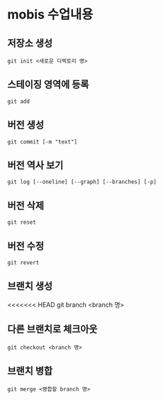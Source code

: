 # mobis 수업내용

## 저장소 생성
	git init <새로운 디렉토리 명>
## 스테이징 영역에 등록
	git add
## 버전 생성
	git commit [-m "text"]
## 버전 역사 보기
	git log [--oneline] [--graph] [--branches] [-p]
## 버전 삭제
	git reset
## 버전 수정
	git revert
## 브랜치 생성 
<<<<<<< HEAD
	git branch <branch 명>
## 다른 브랜치로 체크아웃
 	git checkout <branch 명>
## 브랜치 병합
	git merge <병합할 branch 명>

